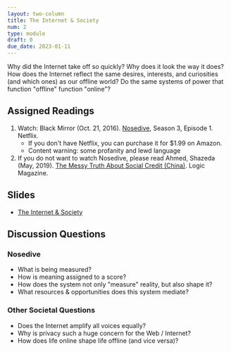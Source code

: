```yaml
---
layout: two-column
title: The Internet & Society
num: 2
type: module
draft: 0
due_date: 2023-01-11
---
```


Why did the Internet take off so quickly? Why does it look the way it does? How does the Internet reflect the same desires, interests, and curiosities (and which ones) as our offline world? Do the same systems of power that function "offline" function "online"?

## Assigned Readings
1. Watch: Black Mirror (Oct. 21, 2016). <a href="https://www.netflix.com/watch/80104627" target="_blank">Nosedive</a>, Season 3, Episode 1. Netflix.
    * If you don't have Netflix, you can purchase it for $1.99 on Amazon.
    * Content warning: some profanity and lewd language
2. If you do not want to watch Nosedive, please read Ahmed, Shazeda (May, 2019). <a href="https://logicmag.io/china/the-messy-truth-about-social-credit/" target="_blank">The Messy Truth About Social Credit (China)</a>. Logic Magazine.

## Slides
* <a href="https://docs.google.com/presentation/d/1Oep-1p8Je7oCZMkyAHWg9mwtCOX4VmBI34Fau0Glqc0/edit?usp=sharing" target="_blank">The Internet & Society</a>

## Discussion Questions

### Nosedive
* What is being measured? 
* How is meaning assigned to a score?
* How does the system not only "measure" reality, but also shape it?
* What resources & opportunities does this system mediate?

### Other Societal Questions
* Does the Internet amplify all voices equally?
* Why is privacy such a huge concern for the Web / Internet?
* How does life online shape life offline (and vice versa)? 

<!-- ### Friday: Societal Considerations
While there are *many* societal considerations associated with the Internet, for your first tutorial, you will consider 3: privacy, censorship, and representation. Please read the following short articles: 

* Data Privacy: <a href="https://teachprivacy.com/10-reasons-privacy-matters/">10 Reasons Why Data Privacy Matters</a>. Daniel Solove, 2014.
* Censorship: <a href="https://www.security.org/vpn/internet-censorship/">Internet Censorship in 2022: The Impact of Internet Restrictions</a>. Aliza Vigderman & Gabe Turner. 
* Censorship: https://cyber.harvard.edu/pubrelease/internet-control/
* Representation: Wikipedia?
{:.compact}
 -->

